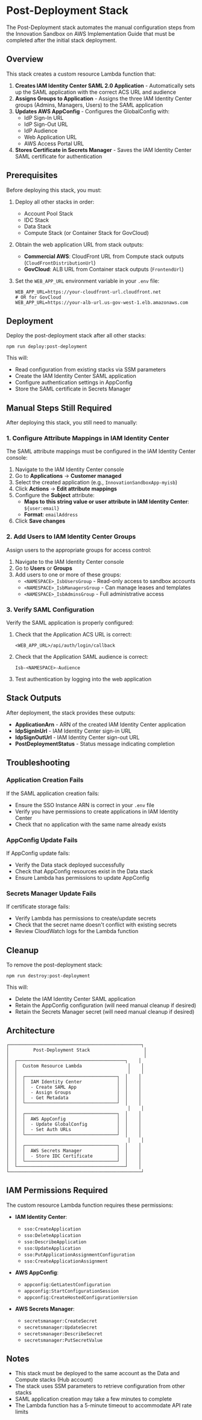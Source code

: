 # Post-Deployment Stack

The Post-Deployment stack automates the manual configuration steps from the Innovation Sandbox on AWS Implementation Guide that must be completed after the initial stack deployment.

## Overview

This stack creates a custom resource Lambda function that:

1. **Creates IAM Identity Center SAML 2.0 Application** - Automatically sets up the SAML application with the correct ACS URL and audience
2. **Assigns Groups to Application** - Assigns the three IAM Identity Center groups (Admins, Managers, Users) to the SAML application
3. **Updates AWS AppConfig** - Configures the GlobalConfig with:
   - IdP Sign-In URL
   - IdP Sign-Out URL
   - IdP Audience
   - Web Application URL
   - AWS Access Portal URL
4. **Stores Certificate in Secrets Manager** - Saves the IAM Identity Center SAML certificate for authentication

## Prerequisites

Before deploying this stack, you must:

1. Deploy all other stacks in order:
   - Account Pool Stack
   - IDC Stack
   - Data Stack
   - Compute Stack (or Container Stack for GovCloud)

2. Obtain the web application URL from stack outputs:
   - **Commercial AWS**: CloudFront URL from Compute stack outputs (`CloudFrontDistributionUrl`)
   - **GovCloud**: ALB URL from Container stack outputs (`FrontendUrl`)

3. Set the `WEB_APP_URL` environment variable in your `.env` file:
   ```shell
   WEB_APP_URL=https://your-cloudfront-url.cloudfront.net
   # OR for GovCloud
   WEB_APP_URL=https://your-alb-url.us-gov-west-1.elb.amazonaws.com
   ```

## Deployment

Deploy the post-deployment stack after all other stacks:

```shell
npm run deploy:post-deployment
```

This will:
- Read configuration from existing stacks via SSM parameters
- Create the IAM Identity Center SAML application
- Configure authentication settings in AppConfig
- Store the SAML certificate in Secrets Manager

## Manual Steps Still Required

After deploying this stack, you still need to manually:

### 1. Configure Attribute Mappings in IAM Identity Center

The SAML attribute mappings must be configured in the IAM Identity Center console:

1. Navigate to the IAM Identity Center console
2. Go to **Applications** → **Customer managed**
3. Select the created application (e.g., `InnovationSandboxApp-myisb`)
4. Click **Actions** → **Edit attribute mappings**
5. Configure the **Subject** attribute:
   - **Maps to this string value or user attribute in IAM Identity Center**: `${user:email}`
   - **Format**: `emailAddress`
6. Click **Save changes**

### 2. Add Users to IAM Identity Center Groups

Assign users to the appropriate groups for access control:

1. Navigate to the IAM Identity Center console
2. Go to **Users** or **Groups**
3. Add users to one or more of these groups:
   - `<NAMESPACE>_IsbUsersGroup` - Read-only access to sandbox accounts
   - `<NAMESPACE>_IsbManagersGroup` - Can manage leases and templates
   - `<NAMESPACE>_IsbAdminsGroup` - Full administrative access

### 3. Verify SAML Configuration

Verify the SAML application is properly configured:

1. Check that the Application ACS URL is correct:
   ```
   <WEB_APP_URL>/api/auth/login/callback
   ```

2. Check that the Application SAML audience is correct:
   ```
   Isb-<NAMESPACE>-Audience
   ```

3. Test authentication by logging into the web application

## Stack Outputs

After deployment, the stack provides these outputs:

- **ApplicationArn** - ARN of the created IAM Identity Center application
- **IdpSignInUrl** - IAM Identity Center sign-in URL
- **IdpSignOutUrl** - IAM Identity Center sign-out URL
- **PostDeploymentStatus** - Status message indicating completion

## Troubleshooting

### Application Creation Fails

If the SAML application creation fails:
- Ensure the SSO Instance ARN is correct in your `.env` file
- Verify you have permissions to create applications in IAM Identity Center
- Check that no application with the same name already exists

### AppConfig Update Fails

If AppConfig update fails:
- Verify the Data stack deployed successfully
- Check that AppConfig resources exist in the Data stack
- Ensure Lambda has permissions to update AppConfig

### Secrets Manager Update Fails

If certificate storage fails:
- Verify Lambda has permissions to create/update secrets
- Check that the secret name doesn't conflict with existing secrets
- Review CloudWatch logs for the Lambda function

## Cleanup

To remove the post-deployment stack:

```shell
npm run destroy:post-deployment
```

This will:
- Delete the IAM Identity Center SAML application
- Retain the AppConfig configuration (will need manual cleanup if desired)
- Retain the Secrets Manager secret (will need manual cleanup if desired)

## Architecture

```
┌─────────────────────────────────────────────────┐
│         Post-Deployment Stack                    │
│                                                  │
│  ┌────────────────────────────────────────┐    │
│  │  Custom Resource Lambda                 │    │
│  │                                         │    │
│  │  ┌──────────────────────────────────┐  │    │
│  │  │  IAM Identity Center             │  │    │
│  │  │  - Create SAML App               │  │    │
│  │  │  - Assign Groups                 │  │    │
│  │  │  - Get Metadata                  │  │    │
│  │  └──────────────────────────────────┘  │    │
│  │                                         │    │
│  │  ┌──────────────────────────────────┐  │    │
│  │  │  AWS AppConfig                   │  │    │
│  │  │  - Update GlobalConfig           │  │    │
│  │  │  - Set Auth URLs                 │  │    │
│  │  └──────────────────────────────────┘  │    │
│  │                                         │    │
│  │  ┌──────────────────────────────────┐  │    │
│  │  │  AWS Secrets Manager             │  │    │
│  │  │  - Store IDC Certificate         │  │    │
│  │  └──────────────────────────────────┘  │    │
│  └────────────────────────────────────────┘    │
└─────────────────────────────────────────────────┘
```

## IAM Permissions Required

The custom resource Lambda function requires these permissions:

- **IAM Identity Center**:
  - `sso:CreateApplication`
  - `sso:DeleteApplication`
  - `sso:DescribeApplication`
  - `sso:UpdateApplication`
  - `sso:PutApplicationAssignmentConfiguration`
  - `sso:CreateApplicationAssignment`

- **AWS AppConfig**:
  - `appconfig:GetLatestConfiguration`
  - `appconfig:StartConfigurationSession`
  - `appconfig:CreateHostedConfigurationVersion`

- **AWS Secrets Manager**:
  - `secretsmanager:CreateSecret`
  - `secretsmanager:UpdateSecret`
  - `secretsmanager:DescribeSecret`
  - `secretsmanager:PutSecretValue`

## Notes

- This stack must be deployed to the same account as the Data and Compute stacks (Hub account)
- The stack uses SSM parameters to retrieve configuration from other stacks
- SAML application creation may take a few minutes to complete
- The Lambda function has a 5-minute timeout to accommodate API rate limits
